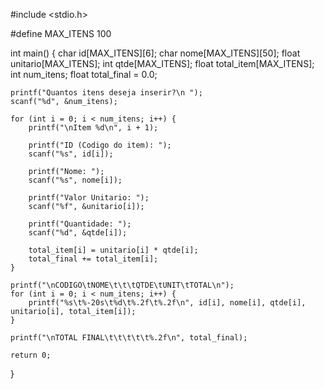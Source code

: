 #include <stdio.h>

#define MAX_ITENS 100

int main() {
    char id[MAX_ITENS][6];
    char nome[MAX_ITENS][50];
    float unitario[MAX_ITENS];
    int qtde[MAX_ITENS];
    float total_item[MAX_ITENS];
    int num_itens;
    float total_final = 0.0;

    printf("Quantos itens deseja inserir?\n ");
    scanf("%d", &num_itens);

    for (int i = 0; i < num_itens; i++) {
        printf("\nItem %d\n", i + 1);

        printf("ID (Codigo do item): ");
        scanf("%s", id[i]);

        printf("Nome: ");
        scanf("%s", nome[i]);

        printf("Valor Unitario: ");
        scanf("%f", &unitario[i]);

        printf("Quantidade: ");
        scanf("%d", &qtde[i]);

        total_item[i] = unitario[i] * qtde[i];
        total_final += total_item[i];
    }

    printf("\nCODIGO\tNOME\t\t\tQTDE\tUNIT\tTOTAL\n");
    for (int i = 0; i < num_itens; i++) {
        printf("%s\t%-20s\t%d\t%.2f\t%.2f\n", id[i], nome[i], qtde[i], unitario[i], total_item[i]);
    }

    printf("\nTOTAL FINAL\t\t\t\t\t%.2f\n", total_final);

    return 0;
}
